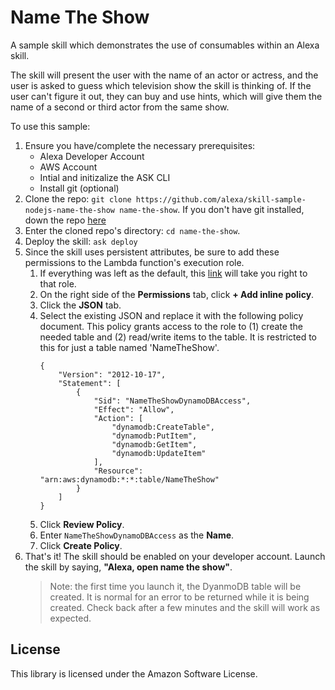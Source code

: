 # Name The Show

A sample skill which demonstrates the use of consumables within an Alexa skill.

The skill will present the user with the name of an actor or actress, and the user is asked to guess which television show the skill is thinking of.  If the user can't figure it out, they can buy and use hints, which will give them the name of a second or third actor from the same show.

To use this sample:

1. Ensure you have/complete the necessary prerequisites:
    * Alexa Developer Account
    * AWS Account
    * Intial and initizalize the ASK CLI
    * Install git (optional)
1. Clone the repo: `git clone https://github.com/alexa/skill-sample-nodejs-name-the-show name-the-show`.  If you don't have git installed, down the repo [here](https://)
1. Enter the cloned repo's directory: `cd name-the-show`.
1. Deploy the skill: `ask deploy`
1. Since the skill uses persistent attributes, be sure to add these permissions to the Lambda function's execution role.
    1. If everything was left as the default, this [link](https://console.aws.amazon.com/iam/home#/roles/ask-lambda-Name-The-Show) will take you right to that role.
    1. On the right side of the **Permissions** tab, click **+ Add inline policy**.
    1. Click the **JSON** tab.
    1. Select the existing JSON and replace it with the following policy document.  This policy grants access to the role to (1) create the needed table and (2) read/write items to the table.  It is restricted to this for just a table named 'NameTheShow'.
        ```
        {
            "Version": "2012-10-17",
            "Statement": [
                {
                    "Sid": "NameTheShowDynamoDBAccess",
                    "Effect": "Allow",
                    "Action": [
                        "dynamodb:CreateTable",
                        "dynamodb:PutItem",
                        "dynamodb:GetItem",
                        "dynamodb:UpdateItem"
                    ],
                    "Resource": "arn:aws:dynamodb:*:*:table/NameTheShow"
                }
            ]
        }
        ```
    1. Click **Review Policy**.
    1. Enter `NameTheShowDynamoDBAccess` as the **Name**.
    1. Click **Create Policy**.
1. That's it!  The skill should be enabled on your developer account.  Launch the skill by saying, **"Alexa, open name the show"**.
    > Note: the first time you launch it, the DyanmoDB table will be created.  It is normal for an error to be returned while it is being created.  Check back after a few minutes and the skill will work as expected.

## License

This library is licensed under the Amazon Software License.
